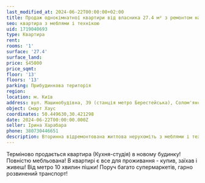 ```yaml
---
last_modified_at: 2024-06-22T00:00:00+02:00
title: Продаж однокімнатної квартири від власника 27.4 м² з ремонтом на Машинобудівній
seo: квартира з меблями і технікою
uid: 1719040693
type: Квартира
rent:
rooms: '1'
surface: '27.4'
surface_land:
price: $45000
price_sqmt:
floor: '13'
floors: '13'
parking: Прибудинкова територія
region:
location: м. Київ
address: вул. Машинобудівна, 39 (станція метро Берестейська), Солом'янський район
object: Смарт Хаус
coordinates: 50.449630,30.421298
date: 2024-06-22T00:00:00.000Z
seller: Ірина Харабара
phone: 380730446651
description: Вторинна відремонтована житлова нерухоміть з меблями і технікою, житло придатне і готове для проживання
---
```


Терміново продається квартира (Кухня-студія) в новому будинку! Повністю мебльована! В квартирі є все для проживання - купив, заїхав і живеш! Від метро 10 хвилин пішки! Поруч багато супермаркетів, гарно розвинений транспорт!
